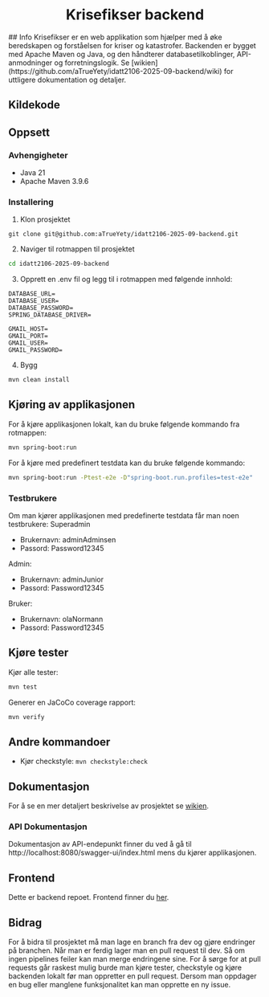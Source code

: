 <h1 align="center">Krisefikser backend</h1>
## Info
Krisefikser er en web applikation som hjælper med å øke beredskapen og forståelsen for kriser og katastrofer. Backenden er bygget med Apache Maven og Java, og den håndterer databasetilkoblinger, API-anmodninger og forretningslogik. Se [wikien](https://github.com/aTrueYety/idatt2106-2025-09-backend/wiki) for uttligere dokumentation og detaljer.

## Kildekode

## Oppsett
### Avhengigheter
- Java 21
- Apache Maven 3.9.6


### Installering
1. Klon prosjektet
```
git clone git@github.com:aTrueYety/idatt2106-2025-09-backend.git
```

2. Naviger til rotmappen til prosjektet
```bash
cd idatt2106-2025-09-backend
```

3. Opprett en .env fil og legg til i rotmappen med følgende innhold:
```env
DATABASE_URL=
DATABASE_USER=
DATABASE_PASSWORD=
SPRING_DATABASE_DRIVER=

GMAIL_HOST=
GMAIL_PORT=
GMAIL_USER=
GMAIL_PASSWORD=
```

4. Bygg
```bash
mvn clean install
```

## Kjøring av applikasjonen
For å kjøre applikasjonen lokalt, kan du bruke følgende kommando fra rotmappen:
```bash
mvn spring-boot:run
```

For å kjøre med predefinert testdata kan du bruke følgende kommando:
```bash
mvn spring-boot:run -Ptest-e2e -D"spring-boot.run.profiles=test-e2e"
```

### Testbrukere
Om man kjører applikasjonen med predefinerte testdata får man noen testbrukere:
Superadmin
- Brukernavn: adminAdminsen
- Passord: Password12345

Admin:
- Brukernavn: adminJunior
- Passord: Password12345

Bruker:
- Brukernavn: olaNormann
- Passord: Password12345

## Kjøre tester
Kjør alle tester:
```bash
mvn test
```
Generer en JaCoCo coverage rapport:
```bash
mvn verify
```

## Andre kommandoer
- Kjør checkstyle: `mvn checkstyle:check`

## Dokumentasjon
For å se en mer detaljert beskrivelse av prosjektet se [wikien](https://github.com/aTrueYety/idatt2106-2025-09-backend/wiki).

### API Dokumentasjon
Dokumentasjon av API-endepunkt finner du ved å gå til http://localhost:8080/swagger-ui/index.html mens du kjører applikasjonen.

## Frontend
Dette er backend repoet. Frontend finner du [her](https://github.com/nikolaitandberg/idatt2106-2025-09-frontend).

## Bidrag
For å bidra til prosjektet må man lage en branch fra dev og gjøre endringer på branchen. Når man er ferdig lager man
en pull request til dev. Så om ingen pipelines feiler kan man merge endringene sine. For å sørge for at pull requests 
går raskest mulig burde man kjøre tester, checkstyle og kjøre backenden lokalt før man oppretter en pull request. Dersom 
man oppdager en bug eller manglene funksjonalitet kan man opprette en ny issue.
